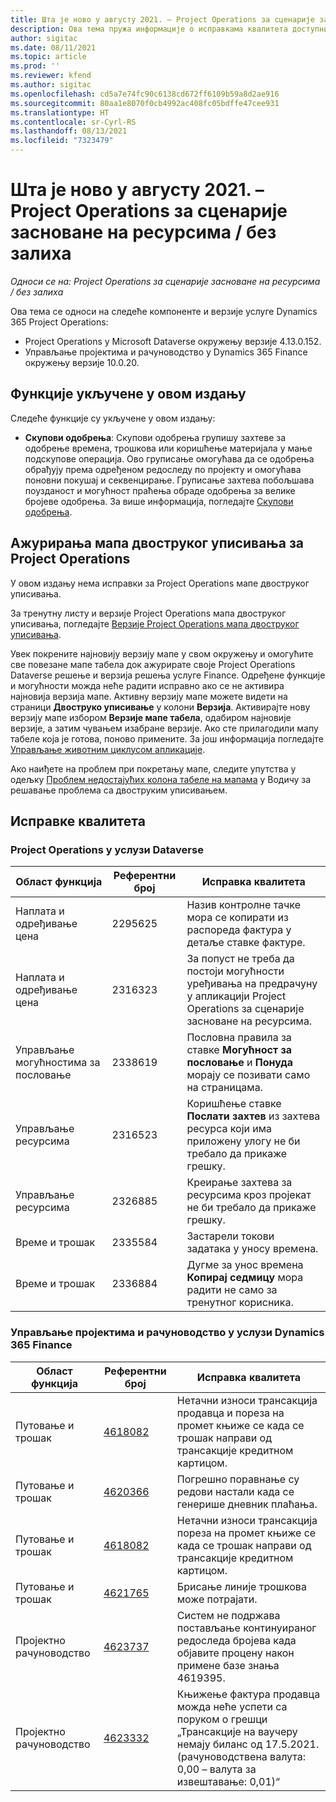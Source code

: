 ```yaml
---
title: Шта је ново у августу 2021. – Project Operations за сценарије засноване на ресурсима / без залиха
description: Ова тема пружа информације о исправкама квалитета доступним у издању за август 2021. услуге Project Operations за сценарије засноване на ресурсима / без залиха.
author: sigitac
ms.date: 08/11/2021
ms.topic: article
ms.prod: ''
ms.reviewer: kfend
ms.author: sigitac
ms.openlocfilehash: cd5a7e74fc90c6138cd672ff6109b59a8d2ae916
ms.sourcegitcommit: 80aa1e8070f0cb4992ac408fc05bdffe47cee931
ms.translationtype: HT
ms.contentlocale: sr-Cyrl-RS
ms.lasthandoff: 08/13/2021
ms.locfileid: "7323479"
---
```

# <a name="whats-new-august-2021---project-operations-for-resourcenon-stocked-based-scenarios"></a>Шта је ново у августу 2021. – Project Operations за сценарије засноване на ресурсима / без залиха

*Односи се на: Project Operations за сценарије засноване на ресурсима / без залиха*

Ова тема се односи на следеће компоненте и верзије услуге Dynamics 365 Project Operations:

   - Project Operations у Microsoft Dataverse окружењу верзије 4.13.0.152.
   - Управљање пројектима и рачуноводство у Dynamics 365 Finance окружењу верзије 10.0.20.

## <a name="features-included-in-this-release"></a>Функције укључене у овом издању

Следеће функције су укључене у овом издању:

- **Скупови одобрења**: Скупови одобрења групишу захтеве за одобрење времена, трошкова или коришћење материјала у мање подскупове операција. Ово груписање омогућава да се одобрења обрађују према одређеном редоследу по пројекту и омогућава поновни покушај и секвенцирање. Груписање захтева побољшава поузданост и могућност праћења обраде одобрења за велике бројеве одобрења. За више информација, погледајте [Скупови одобрења](../approvals/approval-sets.md).

## <a name="project-operations-dual-write-maps-updates"></a>Ажурирања мапа двоструког уписивања за Project Operations

У овом издању нема исправки за Project Operations мапе двоструког уписивања. 

За тренутну листу и верзије Project Operations мапа двоструког уписивања, погледајте [Верзије Project Operations мапа двоструког уписивања](../environment/resource-dual-write-maps.md).

Увек покрените најновију верзију мапе у свом окружењу и омогућите све повезане мапе табела док ажурирате своје Project Operations Dataverse решење и верзија решења услуге Finance. Одређене функције и могућности можда неће радити исправно ако се не активира најновија верзија мапе. Активну верзију мапе можете видети на страници **Двоструко уписивање** у колони **Верзија**. Активирајте нову верзију мапе избором **Верзије мапе табела**, одабиром најновије верзије, а затим чувањем изабране верзије. Ако сте прилагодили мапу табеле која је готова, поново примените. За још информација погледајте [Управљање животним циклусом апликације](/dynamics365/fin-ops-core/dev-itpro/data-entities/dual-write/app-lifecycle-management).

Ако наиђете на проблем при покретању мапе, следите упутства у одељку [Проблем недостајућих колона табеле на мапама](/dynamics365/fin-ops-core/dev-itpro/data-entities/dual-write/dual-write-troubleshooting-finops-upgrades#missing-table-columns-issue-on-maps) у Водичу за решавање проблема са двоструким уписивањем.

## <a name="quality-updates"></a>Исправке квалитета

### <a name="project-operations-on-dataverse"></a>Project Operations у услузи Dataverse

| **Област функција** | **Референтни број** | **Исправка квалитета** |
| --- | --- | --- |
| Наплата и одређивање цена | 2295625 | Назив контролне тачке мора се копирати из распореда фактура у детаље ставке фактуре. |
| Наплата и одређивање цена | 2316323 | За попуст не треба да постоји могућности уређивања на предрачуну у апликацији Project Operations за сценарије засноване на ресурсима. |
| Управљање могућностима за пословање | 2338619 | Пословна правила за ставке **Могућност за пословање** и **Понуда** морају се позивати само на страницама. |
| Управљање ресурсима | 2316523 | Коришћење ставке **Послати захтев** из захтева ресурса који има приложену улогу не би требало да прикаже грешку. |
| Управљање ресурсима | 2326885 | Креирање захтева за ресурсима кроз пројекат не би требало да прикаже грешку. |
| Време и трошак | 2335584 | Застарели токови задатака у уносу времена. |
| Време и трошак | 2336884 | Дугме за унос времена **Копирај седмицу** мора радити не само за тренутног корисника. |


### <a name="project-management-and-accounting-on-dynamics-365-finance"></a>Управљање пројектима и рачуноводство у услузи Dynamics 365 Finance

| Област функција | Референтни број | Исправка квалитета |
| --- | --- | --- |
| Путовање и трошак | [4618082](https://fix.lcs.dynamics.com/Issue/Details?kb=4618082&amp;bugId=583101&amp;dbType=3&amp;qc=9c85ac8ca1e5e9cd07fac9e9aa2cb0914724e28b86ad3339dacf7741f554c605) | Нетачни износи трансакција продавца и пореза на промет књиже се када се трошак направи од трансакције кредитном картицом. |
| Путовање и трошак | [4620366](https://fix.lcs.dynamics.com/Issue/Details?kb=4620366&amp;bugId=579485&amp;dbType=3&amp;qc=e864789bd95505ea624c537d585bf113c2de60b97c88439d44693dbd85aa8e92) | Погрешно поравнање су редови настали када се генерише дневник плаћања. |
| Путовање и трошак | [4618082](https://fix.lcs.dynamics.com/Issue/Details?kb=4618082&amp;bugId=583101&amp;dbType=3&amp;qc=9c85ac8ca1e5e9cd07fac9e9aa2cb0914724e28b86ad3339dacf7741f554c605) | Нетачни износи трансакција пореза на промет књиже се када се трошак направи од трансакције кредитном картицом. |
| Путовање и трошак | [4621765](https://fix.lcs.dynamics.com/Issue/Details?kb=4621765&amp;bugId=587306&amp;dbType=3&amp;qc=6fbfad0123d4e95eaf8d5a5a2f6c354577c991b7905c852ab02d1f94e728a876) | Брисање линије трошкова може потрајати. |
| Пројектно рачуноводство | [4623737](https://fix.lcs.dynamics.com/Issue/Details?kb=4623737&amp;bugId=598109&amp;dbType=3&amp;qc=4101fc5865201e21815299f2ff11ae46d5d5370510868df86c25ee09a8ca1a0c) | Систем не подржава постављање континуираног редоследа бројева када објавите процену након примене базе знања 4619395. |
| Пројектно рачуноводство | [4623332](https://fix.lcs.dynamics.com/Issue/Details?kb=4623332&amp;bugId=586034&amp;dbType=3&amp;qc=2f64bb1977c4a9c9dd2ce9de7e72230b86eca14b6295c5bbfb614ea97ad81caf) | Књижење фактура продавца можда неће успети са поруком о грешци „Трансакције на ваучеру немају биланс од 17.5.2021. (рачуноводствена валута: 0,00 – валута за извештавање: 0,01)“ |
